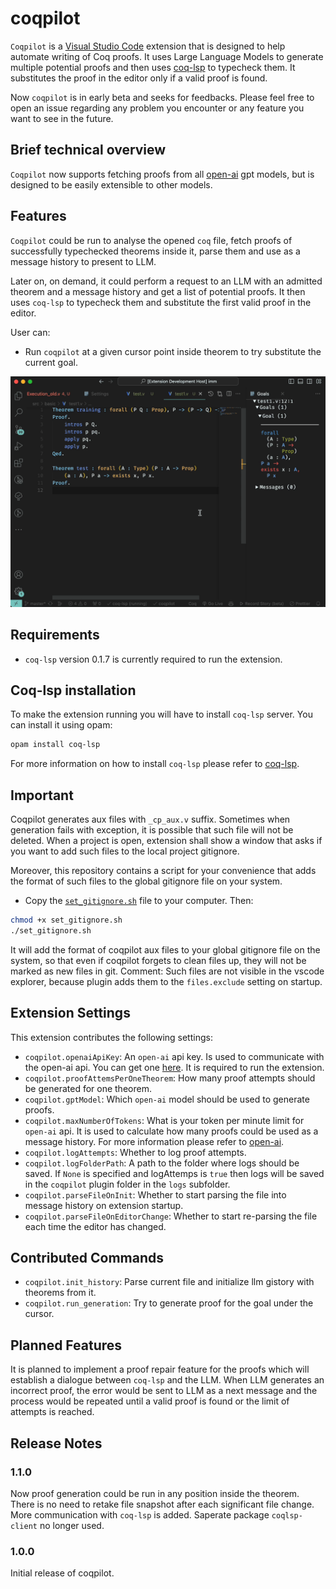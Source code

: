 # coqpilot

`Coqpilot` is a [Visual Studio Code](https://code.visualstudio.com/) extension that is designed to help automate writing of Coq proofs. It uses Large Language Models to generate multiple potential proofs and then uses [coq-lsp](https://github.com/ejgallego/coq-lsp) to typecheck them. It substitutes the proof in the editor only if a valid proof is found. 

Now `coqpilot` is in early beta and seeks for feedbacks. Please feel free to open an issue regarding any problem you encounter or any feature you want to see in the future. 

## Brief technical overview

`Coqpilot` now supports fetching proofs from all [open-ai](https://openai.com) gpt models, but is designed to be easily extensible to other models.  

## Features

`Coqpilot` could be run to analyse the opened `coq` file, fetch proofs of successfully typechecked theorems inside it, parse them and use as a message history to present to LLM.

Later on, on demand, it could perform a request to an LLM with an admitted theorem and a message history and get a list of potential proofs. It then uses `coq-lsp` to typecheck them and substitute the first valid proof in the editor.

User can:
- Run `coqpilot` at a given cursor point inside theorem to try substitute the current goal.

<img src="./etc/gif/prove-goal.gif"/> 

## Requirements

* `coq-lsp` version 0.1.7 is currently required to run the extension.

## Coq-lsp installation

To make the extension running you will have to install `coq-lsp` server. You can install it using opam: 
```bash
opam install coq-lsp
```
For more information on how to install `coq-lsp` please refer to [coq-lsp](https://github.com/ejgallego/coq-lsp). 

## Important 

Coqpilot generates aux files with `_cp_aux.v` suffix. Sometimes when generation fails with exception, it is possible that such file will not be deleted. When a project is open, extension shall show a window that asks if you want to add such files to the local project gitignore. 

Moreover, this repository contains a script for your convenience that adds the format of such files to the global gitignore file on your system.  
- Copy the [`set_gitignore.sh`](https://github.com/K-dizzled/coqpilot/blob/main/set_gitignore.sh) file to your computer. Then: 
```bash 
chmod +x set_gitignore.sh
./set_gitignore.sh
```
It will add the format of coqpilot aux files to your global gitignore file on the system, so that even if coqpilot forgets to clean files up, they will not be marked as new files in git.
Comment: Such files are not visible in the vscode explorer, because plugin adds them to the `files.exclude` setting on startup.

## Extension Settings

This extension contributes the following settings:

* `coqpilot.openaiApiKey`: An `open-ai` api key. Is used to communicate with the open-ai api. You can get one [here](https://platform.openai.com/account/api-keys). It is required to run the extension.
* `coqpilot.proofAttemsPerOneTheorem`: How many proof attempts should be generated for one theorem.
* `coqpilot.gptModel`: Which `open-ai` model should be used to generate proofs.
* `coqpilot.maxNumberOfTokens`: What is your token per minute limit for `open-ai` api. It is used to calculate how many proofs could be used as a message history. For more information please refer to [open-ai](https://platform.openai.com/account/rate-limits). 
* `coqpilot.logAttempts`: Whether to log proof attempts. 
* `coqpilot.logFolderPath`: A path to the folder where logs should be saved. If `None` is specified and logAttemps is `true` then logs will be saved in the `coqpilot` plugin folder in the `logs` subfolder.
* `coqpilot.parseFileOnInit`: Whether to start parsing the file into message history on extension startup.
* `coqpilot.parseFileOnEditorChange`: Whether to start re-parsing the file each time the editor has changed.

## Contributed Commands

* `coqpilot.init_history`: Parse current file and initialize llm gistory with theorems from it.
* `coqpilot.run_generation`: Try to generate proof for the goal under the cursor.

## Planned Features

It is planned to implement a proof repair feature for the proofs which will establish a dialogue between `coq-lsp` and the LLM. When LLM generates an incorrect proof, the error would be sent to LLM as a next message and the process would be repeated until a valid proof is found or the limit of attempts is reached.

## Release Notes

### 1.1.0

Now proof generation could be run in any position inside the theorem. There is no need to retake file snapshot after each significant file change. 
More communication with `coq-lsp` is added. Saperate package `coqlsp-client` no longer used.

### 1.0.0

Initial release of coqpilot. 
